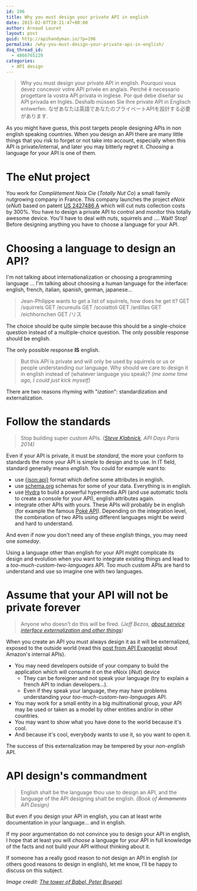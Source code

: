 ```yaml
---
id: 196
title: Why you must design your private API in english
date: 2015-02-07T20:21:47+00:00
author: Arnaud Lauret
layout: post
guid: http://apihandyman.io/?p=196
permalink: /why-you-must-design-your-private-api-in-english/
dsq_thread_id:
  - 4866765229
categories:
  - API design
---
```

> Why you must design your private API in english.
> Pourquoi vous devez concevoir votre API privée en anglais.
> Perché è necessario progettare la vostra API privata in inglese.
> Por qué debe diseñar su API privada en Inglés.
> Deshalb müssen Sie Ihre private API in Englisch entwerfen.
> なぜあなたは英語であなたのプライベートAPIを設計する必要があります.

As you might have guess, this post targets people designing APIs in non english speaking countries.
When you design an API there are many little things that you risk to forget or not take into account, especially when this API is private/internal, and later you may bitterly regret it.
*Choosing* a language for your API is one of them.

# The eNut project
You work for *Complètement Noix Cie* (*Totally Nut Co*) a small family nutgrowing company in France.
This company launches the project *eNoix* (*eNut*) based on patent [US 2427486 A](http://www.google.com/patents/US2427486) which will cut nuts collection costs by 300%.
You have to design a private API to control and monitor this totally awesome device. You'll have to deal with nuts, squirrels and .... Wait! Stop!
Before designing anything you have to choose a language for your API.

# Choosing a language to design an API?
I'm not talking about internationalization or choosing a programming language ...
I'm talking about choosing a human language for the interface: english, french, italian, spanish, german, japanese... 

> Jean-Philippe wants to get a list of squirrels, how does he get it?
> GET /squirrels
> GET /ecureuils
> GET /scoiattoli
> GET /ardillas
> GET /eichhornchen
> GET /リス

The choice should be quite simple because this should be a single-choice question instead of a multiple-choice question.
The only possible response should be english.

The only possible response **IS** english.

> But this API is private and will only be used by squirrels or us or people understanding our language. Why should we care to design it in english instead of (whatever language you speak)?
> *(me some time ago, I could just kick myself)*

There are two reasons rhyming with "*ization*": standardization and externalization.

# Follow the standards
> Stop building super custom APIs.
> *([Steve Klabnick](http://www.steveklabnik.com/), API Days Paris 2014)*

Even if your API is private, it must be *standard*, the more your conform to standards the more your API is simple to design and to use.
In IT field, standard generally means *english*.
You could for example want to:

  - use [{json:api}](http://jsonapi.org/) format which define some attributes in english.
  - use [schema.org](http://schema.org/) schemas for some of your data. Everything is in english.
  - use [Hydra](http://www.hydra-cg.com/) to build a powerful hypermedia API (and use automatic tools to create a console for your API), english attributes again.
  - integrate other APIs with yours. These APIs will probably be in english (for example the famous [Poké API](http://pokeapi.co/)). Depending on the integration level, the combination of two APIs using different languages might  be weird and hard to understand.

And even if *now* you don't need any of these *english* things, you may need one *someday*.

Using a language other than english for your API might complicate its design and evolution when you want to integrate existing things and lead to a *too-much-custom-two-languages* API.
Too much custom APIs are hard to understand and use so imagine one with two languages.

# Assume that your API will not be private forever
> Anyone who doesn’t do this will be fired.
> *(Jeff Bezos, [about service interface externalization and other things](http://apievangelist.com/2012/01/12/the-secret-to-amazons-success-internal-apis/))*

When you create an API you must always design it as it will be externalized, exposed to the outside world (read this [post from API Evangelist](http://apievangelist.com/2012/01/12/the-secret-to-amazons-success-internal-apis/) about Amazon's internal APIs).

- You may need developers outside of your company to build the application which will consume it on the eNoix (iNut) device
  - They can be foreigner and not speak your language (try to explain a french API to indian developers…).
  - Even if they speak your language, they may have problems understanding your *too-much-custom-two-languages* API.
- You may work for a small entity in a big multinational group, your API may be used or taken as a model by other entities and/or in other countries.
- You may want to show what you have done to the world because it's cool.
- And because it's cool, everybody wants to use it, so you want to open it.

The success of this externalization may be tempered by your *non-english* API.

# API design's commandment
> English shalt be the language thou use to design an API, and the language of the API designing shalt be english.
> *(Book of <del>Armaments</del> API Design)*

But even if you design your API in english, you can at least write documentation in your language… and in english.

If my poor argumentation do not convince you to design your API in english, I hope that at least you will *choose* a language for your API in full knowledge of the facts and not build your API without thinking about it.

If someone has a really good reason to not design an API in english (or others good reasons to design in english), let me know, I'll be happy to discuss on this subject.

*Image credit: [The tower of Babel, Peter Bruegel](http://en.wikipedia.org/wiki/The_Tower_of_Babel_%28Bruegel%29).*
